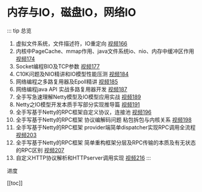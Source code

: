 # 内存与IO，磁盘IO，网络IO

::: tip 总览
1. 虚拟文件系统，文件描述符，IO重定向 [视频166](https://ke.qq.com/webcourse/index.html#cid=398381&term_id=100475149&taid=8517925170713645&vid=5285890801739709323)
2. 内核中PageCache、mmap作用、java文件系统io、nio、内存中缓冲区作用 [视频174](https://ke.qq.com/webcourse/index.html#cid=398381&term_id=100475149&taid=9292879004832813&type=1024&vid=5285890802875274945)
3. Socket编程BIO及TCP参数 [视频177](https://ke.qq.com/webcourse/index.html#cid=398381&term_id=100475149&taid=9292891889734701&vid=5285890803147813234)
4. C10K问题及NIO精讲和IO模型性能压测 [视频184](https://ke.qq.com/webcourse/index.html#cid=398381&term_id=100475149&taid=9526671254623277&type=1024&vid=5285890803881579665)
5. 网络编程之多路复用器及Epoll精讲 [视频185](https://ke.qq.com/webcourse/index.html#cid=398381&term_id=100475149&taid=9526675549590573&type=1024&vid=5285890803916888161)
6. 网络编程java API 实战多路复用器开发 [视频187](https://ke.qq.com/webcourse/index.html#cid=398381&term_id=100475149&taid=9676810426389549&type=1024&vid=5285890804159440656)
7. 全手写急速理解Netty模型及IO模型应用实战 [视频189](https://ke.qq.com/webcourse/index.html#cid=398381&term_id=100475149&taid=9705423498515501&type=1024&vid=5285890804404499802)
8. Netty之IO模型开发本质手写部分实现推导篇 [视频191]()
9. 全手写基于Netty的RPC框架自定义协议，连接池 [视频196]()
10. 全手写基于Netty的RPC框架 协议编解码问题 粘包拆包与内核关系 [视频198]()
11. 全手写基于Netty的RPC框架 provider端简单dispatcher实现RPC调用全流程 [视频203]()
12. 全手写基于Netty的RPC框架 简单重构框架分层及RPC传输的本质及有无状态的RPC区别 [视频207]()
13. 自定义HTTP协议解析和HTTPserver调用实现 [视频216]()
:::

<p class="tip">进度</p>

[[toc]]